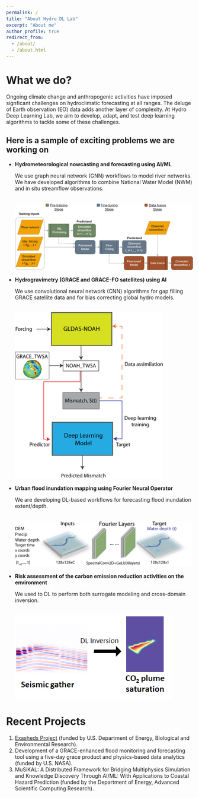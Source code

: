 ```yaml
---
permalink: /
title: "About Hydro DL Lab"
excerpt: "About me"
author_profile: true
redirect_from: 
  - /about/
  - /about.html
---
```



What we do?
======
Ongoing climate change and anthropogenic activities have imposed signficant challenges on hydroclimatic forecasting at all ranges. The deluge of Earth observation (EO) data adds another layer of complexity. At Hydro Deep Learning Lab, we aim to develop, adapt, and test deep learning algorithms to tackle some of these challenges. 

## Here is a sample of exciting problems we are working on

* **Hydrometeorological nowcasting and forecasting using AI/ML**

  We use graph neural network (GNN) workflows to model river networks. We have developed algorithms to combine National Water Model (NWM) and in situ streamflow observations.

   <br/><img src='/images/gnn_workflow.png'>
   
* **Hydrogravimetry (GRACE and GRACE-FO satellites) using AI**

  We use convolutional neural network (CNN) algorithms for gap filling GRACE satellite data and for bias correcting global hydro models.

   <br/><img src='/images/grace_workflow.png' width='400'>
    
  
* **Urban flood inundation mapping using Fourier Neural Operator**

  We are developing DL-based workflows for forecasting flood inundation extent/depth.

   <br/><img src='/images/iccv_fig2.png'>
   
* **Risk assessment of the carbon emission reduction activities on the environment**

  We used to DL to perform both surrogate modeling and cross-domain inversion.

   <br/><img src='/images/co2_seismic_plume.png'>

Recent Projects
======
1. [Exasheds Project](https://exasheds.org) (funded by U.S. Department of Energy, Biological and Environmental Research).
1. Development of a GRACE-enhanced flood monitoring and forecasting tool using a five-day grace product and physics-based data analytics (funded by U.S. NASA).
1. MuSiKAL: A Distributed Framework for Bridging Multiphysics Simulation and Knowledge Discovery Through AI/ML: With Applications to Coastal Hazard Prediction (funded by the Department of Energy, Advanced Scientific Computing Research). 

